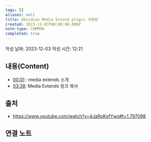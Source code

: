 ```yaml
---
tags: []
aliases: null
title: Obsidian Media Extend plugin 사용법
created: 2023-12-03T00:00:00.000Z
note-type: COMMON
completed: true
---
```

작성 날짜: 2023-12-03
작성 시간: 12:21



## 내용(Content)
- [00:01](https://www.youtube.com/watch?v=4JaRoKofYwo#t=1.797098) : media extends 소개
- [03:38](https://www.youtube.com/watch?v=4JaRoKofYwo#t=218.80458893515015): Media Extends 링크 복사


## 출처
- https://www.youtube.com/watch?v=4JaRoKofYwo#t=1.797098
## 연결 노트

